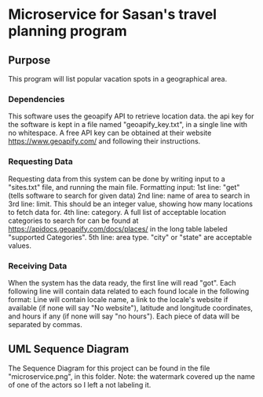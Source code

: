 # Microservice for Sasan's travel planning program

## Purpose

This program will list popular vacation spots in a geographical area.

### Dependencies

This software uses the geoapify API to retrieve location data. the api key for the software
is kept in a file named "geoapify_key.txt", in a single line with no whitespace.
A free API key can be obtained at their website https://www.geoapify.com/ and
following their instructions.

### Requesting Data

Requesting data from this system can be done by writing input to a "sites.txt" file,
and running the main file.
Formatting input:
1st line: "get" (tells software to search for given data)
2nd line: name of area to search in
3rd line: limit. This should be an integer value, showing how many locations to fetch
data for.
4th line: category. A full list of acceptable location categories to search for can be found
at https://apidocs.geoapify.com/docs/places/ in the long table labeled "supported Categories".
5th line: area type. "city" or "state" are acceptable values.

### Receiving Data

When the system has the data ready, the first line will read "got". Each following line
will contain data related to each found locale in the following format:
Line will contain locale name, a link to the locale's website if available (if none will say "No website"),
latitude and longitude coordinates, and hours if any (if none will say "no hours").
Each piece of data will be separated by commas.

## UML Sequence Diagram

The Sequence Diagram for this project can be found in the file "microservice.png", in this folder.
Note: the watermark covered up the name of one of the actors so I left a not labeling it.
